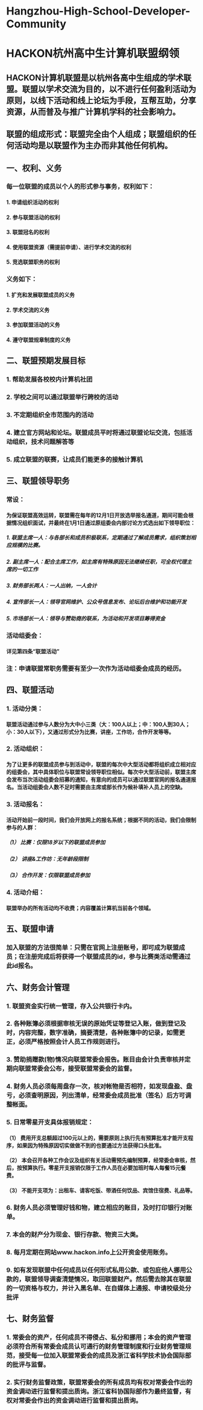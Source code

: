 # Hangzhou-High-School-Developer-Community
#                                              HACKON杭州高中生计算机联盟纲领

## HACKON计算机联盟是以杭州各高中生组成的学术联盟。联盟以学术交流为目的，以不进行任何盈利活动为原则，以线下活动和线上论坛为手段，互帮互助，分享资源，从而普及与推广计算机学科的社会影响力。

## 联盟的组成形式：联盟完全由个人组成；联盟组织的任何活动均是以联盟作为主办而非其他任何机构。

## 一、权利、义务
### 每一位联盟的成员以个人的形式参与事务，权利如下：
#### 1.	申请组织活动的权利
#### 2.	参与联盟活动的权利
#### 3.	联盟冠名的权利
#### 4.	使用联盟资源（需提前申请）、进行学术交流的权利
#### 5.	竞选联盟职务的权利
### 义务如下：
#### 1.	扩充和发展联盟成员的义务
#### 2.	学术交流的义务
#### 3.	参加联盟活动的义务
#### 4.	遵守联盟规章制度的义务

## 二、联盟预期发展目标
### 1.	帮助发展各校校内计算机社团
### 2.	学校之间可以通过联盟举行跨校的活动
### 3.	不定期组织全市范围内的活动
### 4.	建立官方网站和论坛。联盟成员平时将通过联盟论坛交流，包括活动组织，技术问题解答等
### 5.  成立联盟的联赛，让成员们能更多的接触计算机

## 三、联盟领导职务
### 常设：
#### 为保证联盟高效运转，联盟需在每年的12月1日开放选举报名通道，期间可能会根据情况组织面试，并最终在1月1日通过原组委会内部讨论方式选出如下领导职位：
##### 1.	联盟主席一人：与各部长和成员积极联系，定期通过了解成员需求，组织策划相应规模的比赛。
##### 2.	副主席一人：配合主席工作，如主席有特殊原因无法继续任职，可全权代理主席的一切工作
##### 3.	财务部长两人：一人出纳，一人会计
##### 4.	宣传部长一人：领导官网维护、公众号信息发布、论坛后台维护和功能开发
##### 5.	市场部长一人：领导与赞助商的联系，为活动和开发项目筹得资金
### 活动组委会：
#### 详见第四条“联盟活动”
### 注：申请联盟常职务需要有至少一次作为活动组委会成员的经历。

## 四、联盟活动
### 1. 活动分类：
#### 联盟活动通过参与人数分为大中小三类（大：100人以上；中：100人到30人；小：30人以下），又通过形式分为比赛，讲座，工作坊，合作开发等等。
### 2. 活动组织：
#### 为了让更多的联盟成员参与到活动中，联盟的每次中大型活动都将组织成立相对应的组委会，其中具体职位与联盟常设领导职位相似。每次中大型活动前，联盟主席会发布当次活动组委会招募的通知，有意向的成员可以通过联盟官网的报名通道报名。当活动组委会人数不足时需要由主席或部长作为候补填补人员上的空缺。
### 3. 活动报名：
#### 活动开始前一段时间，我们会开放网上的报名系统；根据不同的活动，我们会限制参与的人群：
##### （1） 比赛：仅限18岁以下的联盟成员参加
##### （2） 讲座&工作坊：无年龄段限制
##### （3） 合作开发：仅限联盟成员参加
### 4. 活动介绍：
#### 联盟举办的所有活动均不收费；内容覆盖计算机当前各个领域。

## 五、联盟申请
### 加入联盟的方法很简单：只需在官网上注册账号，即可成为联盟成员；在注册完成后将获得一个联盟成员的id，参与比赛类活动需通过此id报名。

## 六、财务会计管理
### 1. 联盟资金实行统一管理，存入公共银行卡内。
### 2. 各种账簿必须根据审核无误的原始凭证等登记入账，做到登记及时，内容完整，数字准确，摘要清楚，各种账簿中的记录，如需更正，必须严格按照会计人员工作规则进行。
### 3. 赞助捐赠款(物)情况向联盟常委会报告。账目由会计负责审核并定期向联盟常委会公布，接受联盟常委会的监督。
### 4. 财务人员必须每周盘存一次，核对帐物是否相符，如发现盘盈、盘亏，必须查明原因，列出清单，经常委会成员批准（签名）后方可调整帐面。
### 5. 日常零星开支具体报销规定：
#### （1） 费用开支总额超过100元以上的，需要原则上执行先有预算批准才能开支程序，如果因为特殊原因切实做做不到的也要通过方法获得口头批准。
#### （2） 本会召开各种工作会议及组织有关活动需预先编制预算，经常委会审核，然后，按预算执行。零星开支报销仅限于工作人员在必要加班时每人每餐15元餐费。
#### （3） 不能开支项为：出租车、请客吃饭、带酒任何饮品、宾馆住宿费、礼品等。
### 6. 财务人员必须管理好钱和物，建立相应的账目，及时打印银行对账单。
### 7. 本会的财产分为现金、银行存款、物资三大类。
### 8. 每月定期在网站www.hackon.info上公开资金使用账务。
### 9. 如有发现联盟中任何成员以任何形式私用公款、或包庇他人挪用公款的，联盟领导调查清楚情况，取回联盟财产。然后需去除其在联盟的一切资格与权力，并计入黑名单、在自媒体上通报、申请校级处分批评

## 七、财务监督
### 1. 常委会的资产，任何成员不得侵占、私分和挪用；本会的资产管理必须符合所有常委会成员认可通行的财务管理制度和行业财务管理规范，接受每一位加入联盟常委会的成员及浙江省科学技术协会国际部的批评与监督。
### 2. 实行财务监督政策，联盟常委会的所有成员均有权对常委会作出的资金调动进行监督和提出质询。浙江省科协国际部作为最终监督，有权对常委会作出的资金调动进行监督和提出质询。








